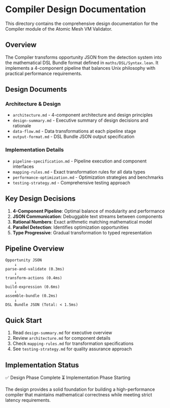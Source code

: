# Compiler Design Documentation

This directory contains the comprehensive design documentation for the Compiler module of the Atomic Mesh VM Validator.

## Overview

The Compiler transforms opportunity JSON from the detection system into the mathematical DSL Bundle format defined in `maths/DSL/Syntax.lean`. It implements a 4-component pipeline that balances Unix philosophy with practical performance requirements.

## Design Documents

### Architecture & Design
- `architecture.md` - 4-component architecture and design principles
- `design-summary.md` - Executive summary of design decisions and rationale
- `data-flow.md` - Data transformations at each pipeline stage
- `output-format.md` - DSL Bundle JSON output specification

### Implementation Details
- `pipeline-specification.md` - Pipeline execution and component interfaces
- `mapping-rules.md` - Exact transformation rules for all data types
- `performance-optimization.md` - Optimization strategies and benchmarks
- `testing-strategy.md` - Comprehensive testing approach

## Key Design Decisions

1. **4-Component Pipeline**: Optimal balance of modularity and performance
2. **JSON Communication**: Debuggable text streams between components
3. **Rational Numbers**: Exact arithmetic matching mathematical model
4. **Parallel Detection**: Identifies optimization opportunities
5. **Type Progressive**: Gradual transformation to typed representation

## Pipeline Overview

```
Opportunity JSON 
    ↓
parse-and-validate (0.3ms)
    ↓
transform-actions (0.4ms)
    ↓
build-expression (0.6ms)
    ↓
assemble-bundle (0.2ms)
    ↓
DSL Bundle JSON (Total: < 1.5ms)
```

## Quick Start

1. Read `design-summary.md` for executive overview
2. Review `architecture.md` for component details
3. Check `mapping-rules.md` for transformation specifications
4. See `testing-strategy.md` for quality assurance approach

## Implementation Status

✅ Design Phase Complete
⏳ Implementation Phase Starting

The design provides a solid foundation for building a high-performance compiler that maintains mathematical correctness while meeting strict latency requirements.